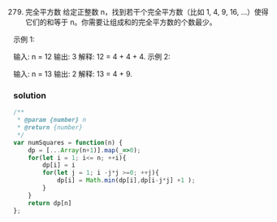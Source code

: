 279. 完全平方数
给定正整数 n，找到若干个完全平方数（比如 1, 4, 9, 16, ...）使得它们的和等于 n。你需要让组成和的完全平方数的个数最少。

示例 1:

输入: n = 12
输出: 3 
解释: 12 = 4 + 4 + 4.
示例 2:

输入: n = 13
输出: 2
解释: 13 = 4 + 9.


### solution
```javascript
/**
 * @param {number} n
 * @return {number}
 */
var numSquares = function(n) {
    dp = [...Array(n+1)].map(_=>0);
    for(let i = 1; i<= n; ++i){
        dp[i] = i
        for(let j = 1; i -j*j >=0; ++j){
            dp[i] = Math.min(dp[i],dp[i-j*j] +1 );
        }
    }
    return dp[n]
};

```